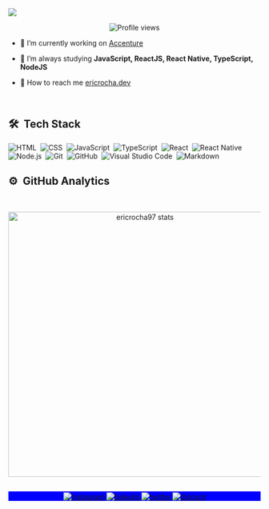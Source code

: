 <img align="center" src="https://i.imgur.com/e0ExF31.png"/>

<p align="center"> <img src="https://komarev.com/ghpvc/?username=ericrocha97&color=blueviolet&style=flat-square" alt="Profile views" /> 

</p>

- 🔭  I’m currently working on [Accenture](https://www.accenture.com/)

- 🌱  I’m always studying **JavaScript, ReactJS, React Native, TypeScript, NodeJS**

- 🚀  How to reach me  [ericrocha.dev](https://ericrocha.dev)

<br>

## 🛠 &nbsp;Tech Stack

![HTML](https://img.shields.io/badge/-HTML-05122A?style=flat&logo=HTML5)&nbsp;
![CSS](https://img.shields.io/badge/-CSS-05122A?style=flat&logo=CSS3&logoColor=1572B6)&nbsp;
![JavaScript](https://img.shields.io/badge/-JavaScript-05122A?style=flat&logo=javascript)&nbsp;
![TypeScript](https://img.shields.io/badge/-TypeScript-05122A?style=flat&logo=typescript)&nbsp;
![React](https://img.shields.io/badge/-React-05122A?style=flat&logo=react)&nbsp;
![React Native](https://img.shields.io/badge/-React%20Native-05122A?style=flat&logo=react)&nbsp;
![Node.js](https://img.shields.io/badge/-Node.js-05122A?style=flat&logo=node.js)&nbsp;
![Git](https://img.shields.io/badge/-Git-05122A?style=flat&logo=git)&nbsp;
![GitHub](https://img.shields.io/badge/-GitHub-05122A?style=flat&logo=github)&nbsp;
![Visual Studio Code](https://img.shields.io/badge/-VS%20Code-05122A?style=flat&logo=visual-studio-code&logoColor=007ACC)&nbsp;
![Markdown](https://img.shields.io/badge/-Markdown-05122A?style=flat&logo=markdown)&nbsp;

## ⚙️ &nbsp;GitHub Analytics
<br>

<p align="center">
<img width="530em" src="https://github-readme-stats.vercel.app/api?username=ericrocha97&show_icons=true&theme=rose_pine" alt="ericrocha97 stats"/>
</p>

##

<p align="center" style="background:blue">
  <a href="https://instagram.com/eric_rocha97" target="_blank">
 <img align="center" src="https://img.shields.io/badge/-ericrocha97-05122A?style=flat&logo=instagram" alt="instagram"/>
</a>
<a href="https://linkedin.com/in/eric-rocha1997" target="_blank">
  <img align="center" src="https://img.shields.io/badge/-ericrocha97-05122A?style=flat&logo=linkedin" alt="linkedin"/>
</a>
<a href="https://twitter.com/eric__rocha" target="_blank">
 <img align="center" src="https://img.shields.io/badge/-eric__rocha-05122A?style=flat&logo=twitter" alt="twitter"/>
</a>
  <a href="https://discord.com/users/502884632694358027" target="_blank">
 <img align="center" src="https://img.shields.io/badge/-ericrocha97-05122A?style=flat&logo=discord" alt="discord"/>
</a>
</p>
